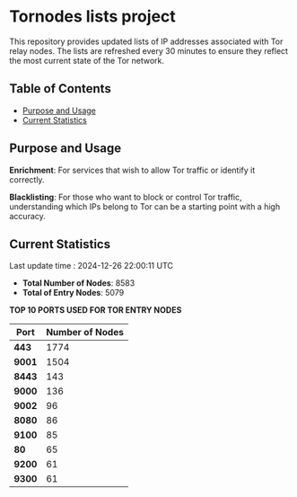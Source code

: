 # Tornodes lists project

This repository provides updated lists of IP addresses associated with Tor relay nodes. The lists are refreshed every 30 minutes to ensure they reflect the most current state of the Tor network.

## Table of Contents

- [Purpose and Usage](#purpose-and-usage)
- [Current Statistics](#current-statistics)


## Purpose and Usage

**Enrichment**: For services that wish to allow Tor traffic or identify it correctly.

**Blacklisting**: For those who want to block or control Tor traffic, understanding which IPs belong to Tor can be a starting point with a high accuracy.

## Current Statistics

Last update time : 2024-12-26 22:00:11 UTC

- **Total Number of Nodes**: 8583
- **Total of Entry Nodes**: 5079

**TOP 10 PORTS USED FOR TOR ENTRY NODES**

| **Port** | **Number of Nodes** |
|------|-----------------|
| **443**   | 1774  |
| **9001**   | 1504  |
| **8443**   | 143  |
| **9000**   | 136  |
| **9002**   | 96  |
| **8080**   | 86  |
| **9100**   | 85  |
| **80**   | 65  |
| **9200**   | 61  |
| **9300**   | 61  |

